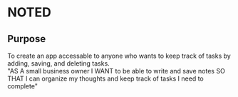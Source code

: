 # NOTED
## Purpose
To create an app accessable to anyone who wants to
keep track of tasks by adding, saving, and deleting tasks.
<br>
"AS A small business owner
I WANT to be able to write and save notes
SO THAT I can organize my thoughts and keep track of tasks I need to complete"


